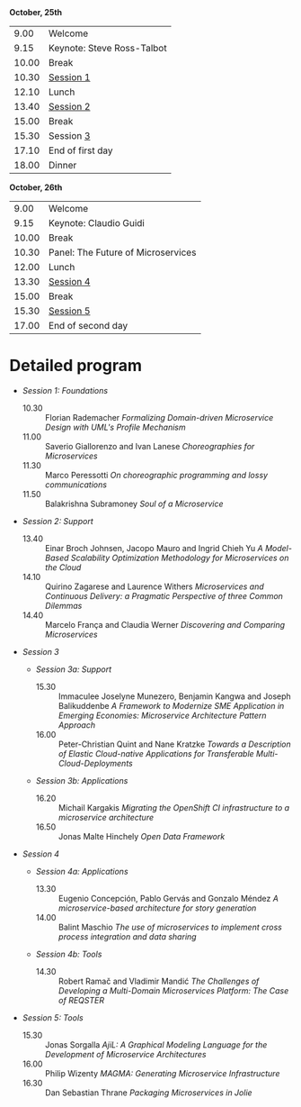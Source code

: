 <div class="col-xs-offset-1 col-xs-5">
<strong>October, 25th</strong>
<table class="table table-hover">
 <tr><td>9.00</td><td>Welcome</td></tr>
 <tr><td>9.15</td><td>Keynote: Steve Ross-Talbot</td></tr>
<tr><td>10.00</td><td> Break</td></tr>
<tr><td>10.30</td><td> <a href="#s1">Session 1</a></td></tr>
<tr><td>12.10</td><td> Lunch</td></tr>
<tr><td>13.40</td><td> <a href="#s2">Session 2</a></td></tr>
<tr><td>15.00</td><td> Break</td></tr>
<tr><td>15.30</td><td> Session <a href="#s3">3</a></td></tr>
<tr><td>17.10</td><td>End of first day</td></tr>
<tr><td>18.00</td><td>Dinner</td></tr>
</table>
</div>
<div class="col-xs-offset-1 col-xs-5">
<strong>October, 26th</strong>
<table class="table table-hover">
<tr><td>9.00</td><td>Welcome</td></tr>
<tr><td>9.15</td><td>Keynote: Claudio Guidi</td></tr>
<tr><td>10.00</td><td>Break</td></tr>
<tr><td>10.30</td><td>Panel: The Future of Microservices</td></tr>
<tr><td>12.00</td><td>Lunch</td></tr>
<tr><td>13.30</td><td><a href="#s4">Session 4</a></td></tr>
<tr><td>15.00</td><td>Break</td></tr>
<tr><td>15.30</td><td><a href="#s4">Session 5</a></td></tr>
<tr><td>17.00</td><td>End of second day</td></tr>
</table>
</div>

<div class="clearfix"></div>

# Detailed program

- <a id="s1"></a>*Session 1: Foundations*
  
  <dl>
   <dt>10.30</dt><dd>Florian Rademacher <em>Formalizing Domain-driven Microservice Design with UML's Profile Mechanism</em></dd>
   <dt>11.00</dt><dd>Saverio Giallorenzo and Ivan Lanese <em>Choreographies for Microservices</em></dd>
   <dt>11.30</dt><dd>Marco Peressotti <em>On choreographic programming and lossy communications</em></dd>
   <dt>11.50</dt><dd>Balakrishna Subramoney <em>Soul of a Microservice</em></dd>
  </dl>
  
- <a id="s2"></a>*Session 2: Support*

  <dl>
   <dt>13.40</dt><dd>Einar Broch Johnsen, Jacopo Mauro and Ingrid Chieh Yu <em>A Model-Based Scalability Optimization Methodology for Microservices on the Cloud</em></dd>
   <dt>14.10</dt><dd>Quirino Zagarese and Laurence Withers <em>Microservices and Continuous Delivery: a Pragmatic Perspective of three Common Dilemmas</em></dd>
   <dt>14.40</dt><dd>Marcelo França and Claudia Werner <em>Discovering and Comparing Microservices</em></dd>
  </dl>

- <a id="s3"></a>*Session 3*

  <ul><li><em>Session 3a: Support</em>
  <dl>
   <dt>15.30</dt><dd>Immaculee Joselyne Munezero, Benjamin Kangwa and Joseph Balikuddenbe <em>A Framework to Modernize SME Application in Emerging Economies: Microservice Architecture Pattern Approach</em></dd>
   <dt>16.00</dt><dd>Peter-Christian Quint and Nane Kratzke <em>Towards a Description of Elastic Cloud-native Applications for Transferable Multi-Cloud-Deployments</em></dd>
  </dl>    
  </li>

  <li><em>Session 3b: Applications</em>
  <dl>
   <dt>16.20</dt><dd>Michail Kargakis <em>Migrating the OpenShift CI infrastructure to a microservice architecture</em></dd>
   <dt>16.50</dt><dd>Jonas Malte Hinchely <em>Open Data Framework</em></dd>
   </dl>
  </li></ul>
  
- <a id="s4"></a>*Session 4*

  <ul><li><em>Session 4a: Applications</em>
  <dl>
   <dt>13.30</dt><dd>Eugenio Concepción, Pablo Gervás and Gonzalo Méndez <em>A microservice-based architecture for story generation</em></dd>
   <dt>14.00</dt><dd>Balint Maschio <em>The use of microservices to implement cross process integration and data sharing</em></dd>
  </dl>
  </li>
    
  <li><em>Session 4b: Tools</em>
  <dl>
   <dt>14.30</dt><dd>Robert Ramač and Vladimir Mandić <em>The Challenges of Developing a Multi-Domain Microservices Platform: The Case of REQSTER</em></dd>
  </dl>
  </li></ul>

- <a id="s5"></a>*Session 5: Tools*

  <dl>
   <dt>15.30</dt><dd>Jonas Sorgalla <em>AjiL: A Graphical Modeling Language for the Development of Microservice Architectures</em></dd>
   <dt>16.00</dt><dd>Philip Wizenty <em>MAGMA: Generating Microservice Infrastructure</em></dd>
   <dt>16.30</dt><dd>Dan Sebastian Thrane <em>Packaging Microservices in Jolie</em></dd>
  </dl>
